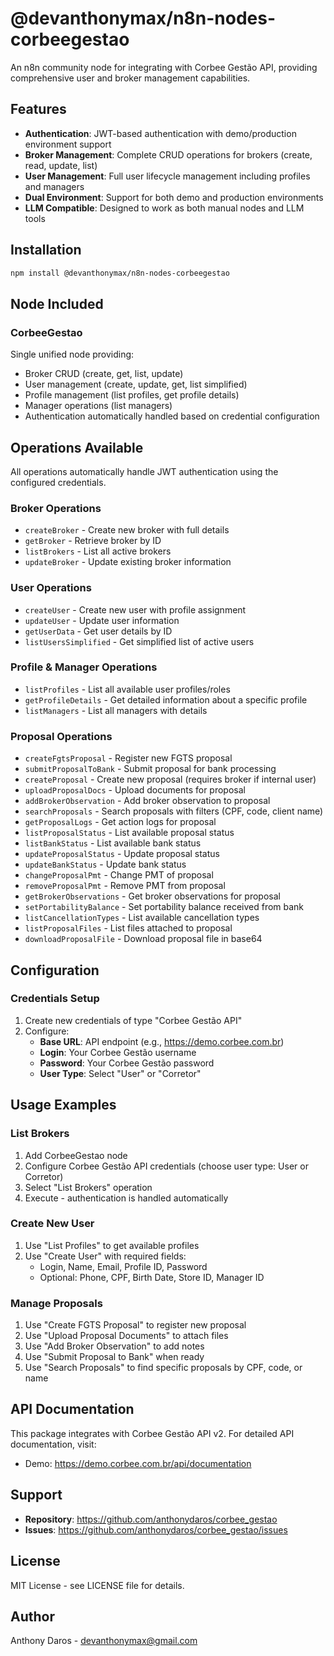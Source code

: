 # @devanthonymax/n8n-nodes-corbeegestao

An n8n community node for integrating with Corbee Gestão API, providing comprehensive user and broker management capabilities.

## Features

- **Authentication**: JWT-based authentication with demo/production environment support
- **Broker Management**: Complete CRUD operations for brokers (create, read, update, list)
- **User Management**: Full user lifecycle management including profiles and managers
- **Dual Environment**: Support for both demo and production environments
- **LLM Compatible**: Designed to work as both manual nodes and LLM tools

## Installation

```bash
npm install @devanthonymax/n8n-nodes-corbeegestao
```

## Node Included

### CorbeeGestao
Single unified node providing:
- Broker CRUD (create, get, list, update)
- User management (create, update, get, list simplified)
- Profile management (list profiles, get profile details)
- Manager operations (list managers)
- Authentication automatically handled based on credential configuration

## Operations Available

All operations automatically handle JWT authentication using the configured credentials.

### Broker Operations
- `createBroker` - Create new broker with full details
- `getBroker` - Retrieve broker by ID
- `listBrokers` - List all active brokers
- `updateBroker` - Update existing broker information

### User Operations
- `createUser` - Create new user with profile assignment
- `updateUser` - Update user information
- `getUserData` - Get user details by ID
- `listUsersSimplified` - Get simplified list of active users

### Profile & Manager Operations
- `listProfiles` - List all available user profiles/roles
- `getProfileDetails` - Get detailed information about a specific profile
- `listManagers` - List all managers with details

### Proposal Operations
- `createFgtsProposal` - Register new FGTS proposal
- `submitProposalToBank` - Submit proposal for bank processing
- `createProposal` - Create new proposal (requires broker if internal user)
- `uploadProposalDocs` - Upload documents for proposal
- `addBrokerObservation` - Add broker observation to proposal
- `searchProposals` - Search proposals with filters (CPF, code, client name)
- `getProposalLogs` - Get action logs for proposal
- `listProposalStatus` - List available proposal status
- `listBankStatus` - List available bank status
- `updateProposalStatus` - Update proposal status
- `updateBankStatus` - Update bank status
- `changeProposalPmt` - Change PMT of proposal
- `removeProposalPmt` - Remove PMT from proposal
- `getBrokerObservations` - Get broker observations for proposal
- `setPortabilityBalance` - Set portability balance received from bank
- `listCancellationTypes` - List available cancellation types
- `listProposalFiles` - List files attached to proposal
- `downloadProposalFile` - Download proposal file in base64

## Configuration

### Credentials Setup
1. Create new credentials of type "Corbee Gestão API"
2. Configure:
   - **Base URL**: API endpoint (e.g., https://demo.corbee.com.br)
   - **Login**: Your Corbee Gestão username
   - **Password**: Your Corbee Gestão password
   - **User Type**: Select "User" or "Corretor"

## Usage Examples

### List Brokers
1. Add CorbeeGestao node
2. Configure Corbee Gestão API credentials (choose user type: User or Corretor)
3. Select "List Brokers" operation
4. Execute - authentication is handled automatically

### Create New User
1. Use "List Profiles" to get available profiles
2. Use "Create User" with required fields:
   - Login, Name, Email, Profile ID, Password
   - Optional: Phone, CPF, Birth Date, Store ID, Manager ID

### Manage Proposals
1. Use "Create FGTS Proposal" to register new proposal
2. Use "Upload Proposal Documents" to attach files
3. Use "Add Broker Observation" to add notes
4. Use "Submit Proposal to Bank" when ready
5. Use "Search Proposals" to find specific proposals by CPF, code, or name

## API Documentation

This package integrates with Corbee Gestão API v2. For detailed API documentation, visit:
- Demo: https://demo.corbee.com.br/api/documentation

## Support

- **Repository**: https://github.com/anthonydaros/corbee_gestao
- **Issues**: https://github.com/anthonydaros/corbee_gestao/issues

## License

MIT License - see LICENSE file for details.

## Author

Anthony Daros - devanthonymax@gmail.com